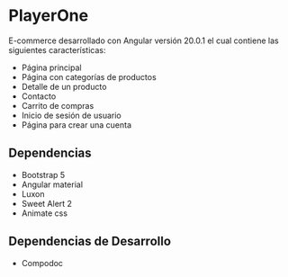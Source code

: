 # PlayerOne

E-commerce desarrollado con Angular versión 20.0.1 el cual contiene las siguientes características:

* Página principal
* Página con categorías de productos
* Detalle de un producto
* Contacto
* Carrito de compras
* Inicio de sesión de usuario
* Página para crear una cuenta


## Dependencias

* Bootstrap 5
* Angular material
* Luxon
* Sweet Alert 2
* Animate css


## Dependencias de Desarrollo

* Compodoc